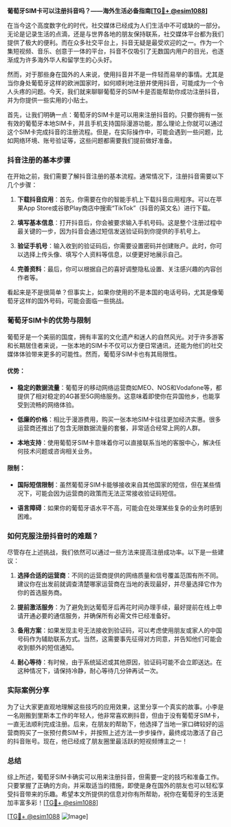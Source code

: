 **葡萄牙SIM卡可以注册抖音吗？——海外生活必备指南[[TG💪+ @esim1088](https://t.me/s/esim1088)]**

在当今这个高度数字化的时代，社交媒体已经成为人们生活中不可或缺的一部分。无论是记录生活的点滴，还是与世界各地的朋友保持联系，社交媒体平台都为我们提供了极大的便利。而在众多社交平台上，抖音无疑是最受欢迎的之一。作为一个集短视频、音乐、创意于一体的平台，抖音不仅吸引了无数国内用户的目光，也逐渐成为许多海外华人和留学生的心头好。

然而，对于那些身在国外的人来说，使用抖音并不是一件轻而易举的事情。尤其是当你身处葡萄牙这样的欧洲国家时，如何顺利地注册并使用抖音，可能成为一个令人头疼的问题。今天，我们就来聊聊葡萄牙的SIM卡是否能帮助你成功注册抖音，并为你提供一些实用的小贴士。

首先，让我们明确一点：葡萄牙的SIM卡是可以用来注册抖音的。只要你拥有一张有效的葡萄牙本地SIM卡，并且手机支持国际漫游功能，那么理论上你就可以通过这个SIM卡完成抖音的注册流程。但是，在实际操作中，可能会遇到一些问题，比如网络环境、账号验证等，这些问题都需要我们提前做好准备。

### 抖音注册的基本步骤

在开始之前，我们需要了解抖音注册的基本流程。通常情况下，注册抖音需要以下几个步骤：

1. **下载抖音应用**：首先，你需要在你的智能手机上下载抖音应用程序。可以在苹果App Store或谷歌Play商店中搜索“TikTok”（抖音的英文名）进行下载。
   
2. **填写基本信息**：打开抖音后，你会被要求输入手机号码。这是整个注册过程中最关键的一步，因为抖音会通过短信发送验证码到你提供的手机号上。

3. **验证手机号**：输入收到的验证码后，你需要设置密码并创建账户。此时，你可以选择上传头像、填写个人资料等信息，以便更好地展示自己。

4. **完善资料**：最后，你可以根据自己的喜好调整隐私设置、关注感兴趣的内容创作者等。

看起来是不是很简单？但事实上，如果你使用的不是本国的电话号码，尤其是像葡萄牙这样的国外号码，可能会面临一些挑战。

### 葡萄牙SIM卡的优势与限制

葡萄牙是一个美丽的国度，拥有丰富的文化遗产和迷人的自然风光。对于许多游客和长期居住者来说，一张本地的SIM卡不仅可以方便日常通讯，还能为他们的社交媒体体验带来更多的可能性。然而，葡萄牙SIM卡也有其局限性。

#### 优势：
- **稳定的数据流量**：葡萄牙的移动网络运营商如MEO、NOS和Vodafone等，都提供了相对稳定的4G甚至5G网络服务。这意味着即使你在异国他乡，也能享受到流畅的网络体验。
  
- **低廉的价格**：相比于漫游费用，购买一张本地SIM卡往往更加经济实惠。很多运营商还推出了包含无限数据流量的套餐，非常适合经常上网的人群。

- **本地支持**：使用葡萄牙SIM卡意味着你可以直接联系当地的客服中心，解决任何技术问题或咨询相关业务。

#### 限制：
- **国际短信限制**：虽然葡萄牙SIM卡能够接收来自其他国家的短信，但在某些情况下，可能会因为运营商的政策而无法正常接收验证码短信。

- **语言障碍**：如果你的葡萄牙语水平不高，可能会在处理某些复杂的业务时感到困难。

### 如何克服注册抖音时的难题？

尽管存在上述挑战，我们依然可以通过一些方法来提高注册成功率。以下是一些建议：

1. **选择合适的运营商**：不同的运营商提供的网络质量和信号覆盖范围有所不同。建议你在出发前就调查清楚哪家运营商在当地的表现最好，并尽量选择它作为你的首选服务商。

2. **提前激活服务**：为了避免到达葡萄牙后再花时间办理手续，最好提前在线上申请开通必要的通信服务，并确保所有必需文件已经准备好。

3. **备用方案**：如果发现主号无法接收到验证码，可以考虑使用朋友或家人的中国号码作为辅助联系方式。当然，这需要事先征得对方同意，并告知他们可能会收到额外的短信通知。

4. **耐心等待**：有时候，由于系统延迟或其他原因，验证码可能不会立即送达。在这种情况下，请保持冷静，耐心等待几分钟再试一次。

### 实际案例分享

为了让大家更直观地理解这些技巧的应用效果，这里分享一个真实的故事。小李是一名刚搬到里斯本工作的年轻人，他非常喜欢刷抖音，但由于没有葡萄牙SIM卡，一直无法顺利完成注册。后来，在朋友的帮助下，他选择了当地一家口碑较好的运营商购买了一张预付费SIM卡，并按照上述方法一步步操作，最终成功激活了自己的抖音账号。现在，他已经成了朋友圈里最活跃的短视频博主之一！

### 总结

综上所述，葡萄牙SIM卡确实可以用来注册抖音，但需要一定的技巧和准备工作。只要掌握了正确的方向，并采取适当的措施，即使是身在国外的朋友也可以轻松享受抖音带来的乐趣。希望本文所提供的信息对你有所帮助，祝你在葡萄牙的生活更加丰富多彩！[[TG💪+ @esim1088](https://t.me/s/esim1088)]

[[TG💪+ @esim1088](https://t.me/s/esim1088) ![Image](https://i.postimg.cc/4NQfJmqS/Snipaste-2025-05-13-00-14-12.png)]